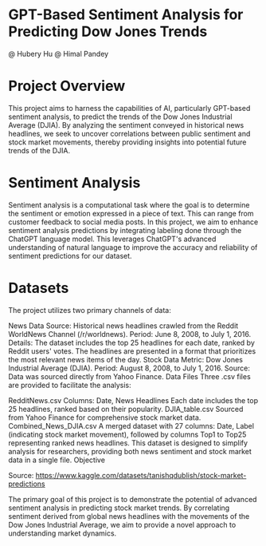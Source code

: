 # GPT-Based Sentiment Analysis for Predicting Dow Jones Trends

  @ Hubery Hu
  @ Himal Pandey

# Project Overview

This project aims to harness the capabilities of AI, particularly GPT-based sentiment analysis, to predict the trends of the Dow Jones Industrial Average (DJIA). By analyzing the sentiment conveyed in historical news headlines, we seek to uncover correlations between public sentiment and stock market movements, thereby providing insights into potential future trends of the DJIA.

# Sentiment Analysis

Sentiment analysis is a computational task where the goal is to determine the sentiment or emotion expressed in a piece of text. This can range from customer feedback to social media posts. In this project, we aim to enhance sentiment analysis predictions by integrating labeling done through the ChatGPT language model. This leverages ChatGPT's advanced understanding of natural language to improve the accuracy and reliability of sentiment predictions for our dataset.

# Datasets

The project utilizes two primary channels of data:

News Data
Source: Historical news headlines crawled from the Reddit WorldNews Channel (/r/worldnews).
Period: June 8, 2008, to July 1, 2016.
Details: The dataset includes the top 25 headlines for each date, ranked by Reddit users' votes. The headlines are presented in a format that prioritizes the most relevant news items of the day.
Stock Data
Metric: Dow Jones Industrial Average (DJIA).
Period: August 8, 2008, to July 1, 2016.
Source: Data was sourced directly from Yahoo Finance.
Data Files
Three .csv files are provided to facilitate the analysis:

RedditNews.csv
Columns: Date, News Headlines
Each date includes the top 25 headlines, ranked based on their popularity.
DJIA_table.csv
Sourced from Yahoo Finance for comprehensive stock market data.
Combined_News_DJIA.csv
A merged dataset with 27 columns: Date, Label (indicating stock market movement), followed by columns Top1 to Top25 representing ranked news headlines.
This dataset is designed to simplify analysis for researchers, providing both news sentiment and stock market data in a single file.
Objective

Source: https://www.kaggle.com/datasets/tanishqdublish/stock-market-predictions

The primary goal of this project is to demonstrate the potential of advanced sentiment analysis in predicting stock market trends. By correlating sentiment derived from global news headlines with the movements of the Dow Jones Industrial Average, we aim to provide a novel approach to understanding market dynamics.

